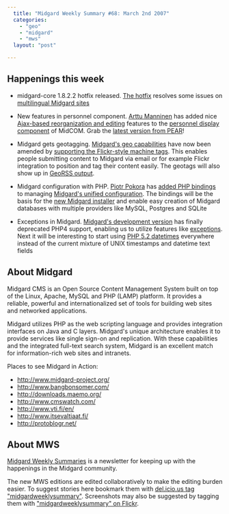 ```yaml
---
  title: "Midgard Weekly Summary #68: March 2nd 2007"
  categories: 
    - "geo"
    - "midgard"
    - "mws"
  layout: "post"

---
```

Happenings this week
--------------------

* midgard-core 1.8.2.2 hotfix released. [The hotfix][8] resolves some issues on [multilingual Midgard  sites][7]

* New features in personnel component. [Arttu Manninen][9] has added nice [Ajax-based reorganization and editing][10] features to the [personnel display component][11] of MidCOM. Grab the [latest version from PEAR][12]!

* Midgard gets geotagging. [Midgard's geo capabilities][18] have now been amended by [supporting the Flickr-style machine tags][17]. This enables people submitting content to Midgard via email or for example Flickr integration to position and tag their content easily. The geotags will also show up in [GeoRSS output][19].

* Midgard configuration with PHP. [Piotr Pokora][4] has [added PHP bindings][5] to managing [Midgard's unified configuration][6]. The bindings will be the basis for the [new Midgard installer][13] and enable easy creation of Midgard databases with multiple providers like MySQL, Postgres and SQLite

* Exceptions in Midgard. [Midgard's development version][15] has finally deprecated PHP4 support, enabling us to utilize features like [exceptions][14]. Next it will be interesting to start using [PHP 5.2 datetimes][16] everywhere instead of the current mixture of UNIX timestamps and datetime text fields

About Midgard
-------------

Midgard CMS is an Open Source Content Management System built on top of the Linux, Apache, MySQL and PHP (LAMP) platform. It provides a reliable, powerful and internationalized set of tools for building web sites and networked applications.

Midgard utilizes PHP as the web scripting language and provides integration interfaces on Java and C layers. Midgard's unique architecture enables it to provide services like single sign-on and replication. With these capabilities and the integrated full-text search system, Midgard is an excellent match for information-rich web sites and intranets.

Places to see Midgard in Action:

* <http://www.midgard-project.org/>
* <http://www.bangbonsomer.com/>
* <http://downloads.maemo.org/>
* <http://www.cmswatch.com/>
* <http://www.vti.fi/en/>
* <http://www.itsevaltiaat.fi/>
* <http://protoblogr.net/>

About MWS
---------

[Midgard Weekly Summaries][1] is a newsletter for keeping up with the happenings in the Midgard community.

The new MWS editions are edited collaboratively to make the editing burden easier. To suggest stories here bookmark them with [del.icio.us tag "midgardweeklysummary"][2]. Screenshots may also be suggested by tagging them with ["midgardweeklysummary" on Flickr][3].

[1]: http://www.midgard-project.org/updates/mws/
[2]: http://del.icio.us/tag/midgardweeklysummary
[3]: http://www.flickr.com/photos/tags/midgardweeklysummary
[4]: http://www.nemein.com/people/piotras/
[5]: http://www.nemein.com/people/piotras/view/1172610438.html
[6]: http://www.midgard-project.org/documentation/unified-configuration/
[7]: http://www.midgard-project.org/documentation/building-multilingual-sites-with-midcom/
[8]: http://www.midgard-project.org/updates/view/1172671993.html
[9]: arttu
[10]: http://www.kaktus.cc/weblog/new-features-in--personnel--component.html
[11]: http://www.midgard-project.org/documentation/reference-components-net.nemein.personnel/
[12]: http://pear.midcom-project.org/index.php?package=net_nemein_personnel&release=1.0.0beta10&downloads
[13]: http://bergie.iki.fi/blog/midgard-in-2007--the-year-of-the-web-developer/
[14]: http://www.nemein.com/people/piotras/view/1172609810.html
[15]: http://www.midgard-project.org/development/roadmap/1-9/
[16]: http://www.php.net/UPDATE_5_2.txt
[17]: http://bergie.iki.fi/blog/midgard_and_geotagging_via_email/
[18]: http://bergie.iki.fi/blog/the-midgard-position/
[19]: http://www.georss.org/blog/?p=44